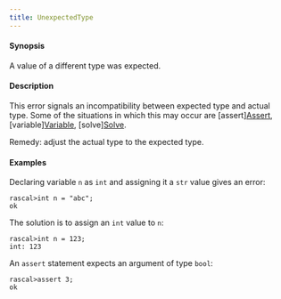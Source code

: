 ```yaml
---
title: UnexpectedType
---
```


#### Synopsis

A value of a different type was expected.

#### Description

This error signals an incompatibility between expected type and actual type.
Some of the situations in which this may occur are
[assert][Assert](../../Rascal/Statements/Assert), [variable][Variable](../../Rascal/Declarations/Variable),
[solve][Solve](../../Rascal/Statements/Solve).

Remedy: adjust the actual type to the expected type.

#### Examples

Declaring variable `n` as `int` and assigning it a `str` value gives an error:

```rascal-shell
rascal>int n = "abc";
ok
```
The solution is to assign an `int` value to `n`:

```rascal-shell
rascal>int n = 123;
int: 123
```
An `assert` statement expects an argument of type `bool`:

```rascal-shell
rascal>assert 3;
ok
```


